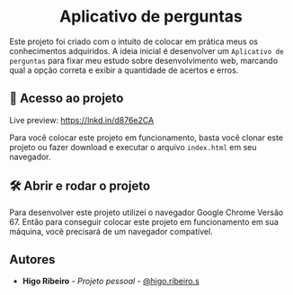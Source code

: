 <h1 align="center"> Aplicativo de perguntas </h1>

Este projeto foi criado com o intuito de colocar em prática meus os conhecimentos adquiridos. A ideia inicial é desenvolver
um `Aplicativo de perguntas` para fixar meu estudo sobre desenvolvimento web, marcando qual a opção correta e exibir a quantidade de acertos e erros.

## 📁 Acesso ao projeto

Live preview: https://lnkd.in/d876e2CA

Para você colocar este projeto em funcionamento, basta você clonar este
projeto ou fazer download e executar o arquivo `index.html` em seu
navegador.

## 🛠️ Abrir e rodar o projeto

Para desenvolver este projeto utilizei o navegador Google Chrome Versão 67.
Então para conseguir colocar este projeto em funcionamento em sua máquina,
você precisará de um navegador compatível.

## Autores

- **Higo Ribeiro** - _Projeto pessoal_ - [@higo.ribeiro.s](https://www.instagram.com/higo.ribeiro.s/)
